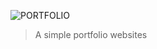 ![PORTFOLIO](https://github.com/codingwithabdallah/portfolio-website/assets/162034254/08fee3ef-caef-49ef-9412-b10623c520f3)

> A simple portfolio websites
